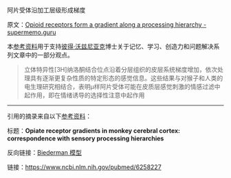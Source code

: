 阿片受体沿加工层级形成梯度

原文：[Opioid receptors form a gradient along a processing hierarchy - supermemo.guru](https://supermemo.guru/wiki/Opioid_receptors_form_a_gradient_along_a_processing_hierarchy)

本[参考资料](https://supermemo.guru/wiki/References)用于支持[彼得·沃兹尼亚克](https://supermemo.guru/wiki/Piotr_Wozniak)博士关于记忆、学习、创造力和问题解决系列文章中的一部分观点。 

> 立体特异性[3H]纳洛酮结合位点沿着分层组织的皮层系统梯度增加，依次处理具有逐渐更复杂性质的特定形态的感觉信息。这些结果与对猴子和人类的电生理研究相结合，表明μ样阿片受体可能在皮质层感觉刺激的情感过滤中起作用，即在情绪诱导的选择性注意中起作用

------

引用的摘录来自以下[参考资料](https://supermemo.guru/wiki/References)：

标题：**Opiate receptor gradients in monkey cerebral cortex: correspondence with sensory processing hierarchies**

反向链接：[Biederman 模型](https://supermemo.guru/wiki/Biederman_model)

链接：https://www.ncbi.nlm.nih.gov/pubmed/6258227